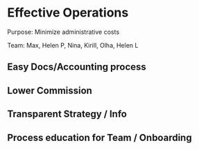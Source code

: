 # Effective Operations

Purpose: Minimize administrative costs

Team: Max, Helen P, Nina, Kirill, Olha, Helen L

## Easy Docs/Accounting process



## Lower Commission



## Transparent Strategy / Info



## Process education for Team / Onboarding


